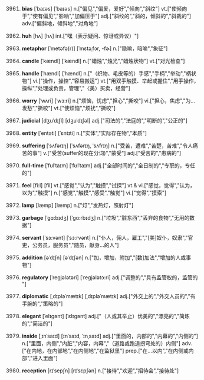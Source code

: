 3961. **bias**
[ˈbaɪəs]  [ˈbaɪəs]
n.["偏见","偏爱，爱好","倾向","斜纹"]  vt.["使倾向于","使有偏见","影响","加偏压于"]  adj.["斜纹的","斜的，倾斜的","斜裁的"]  adv.["偏斜地，倾斜地","对角地"]  

3962. **huh**
[hʌ]  [hʌ]
int.["嘿（表示疑问、惊讶或异议）"]  

3963. **metaphor**
[ˈmetəfə(r)]  [ˈmɛtəˌfɔr, -fɚ]
n.["隐喻，暗喻","象征"]  

3964. **candle**
[ˈkændl]  [ˈkændl]
n.["蜡烛","烛光","蜡烛状物"]  vt.["对光检查"]  

3965. **handle**
[ˈhændl]  [ˈhændl]
n.["（织物、毛皮等的）手感","手柄","举动","柄状物"]  vi.["操作，操控","容易搬运"]  vt.["用双手触摸、举起或握住","用手操作，操纵","处理或负责，管理","〈美〉买卖，经营"]  

3966. **worry**
[ˈwʌri]  [ˈwɜ:ri]
n.["烦恼，忧虑","担心","撕咬"]  vi.["担心，焦虑","为…发愁","撕咬"]  vt.["使烦恼","烦扰","撕咬"]  

3967. **judicial**
[dʒuˈdɪʃl]  [dʒuˈdɪʃəl]
adj.["司法的","法庭的","明断的","公正的"]  

3968. **entity**
[ˈentəti]  [ˈɛntɪti]
n.["实体","实际存在物","本质"]  

3969. **suffering**
[ˈsʌfərɪŋ]  [ˈsʌfərɪŋ, ˈsʌfrɪŋ]
n.["受苦，遭难","苦楚，苦难","令人痛苦的事"]  v.["受苦(suffer的现在分词)","蒙受"]  adj.["受苦的","患病的"]  

3970. **full-time**
[ˈfʊlˈtaɪm]  [ˈfʊlˈtaɪm]
adj.["全部时间的","全日制的","专职的，专任的"]  

3971. **feel**
[fi:l]  [fil]
vt.["感觉","认为","触摸","试探"]  vt.& vi.["感觉，觉得","认为，以为","触摸"]  n.["感觉","触摸","感受","触觉"]  vi.["觉得","摸索"]  

3972. **lamp**
[læmp]  [læmp]
n.["灯","发热灯，照射灯"]  

3973. **garbage**
[ˈgɑ:bɪdʒ]  [ˈgɑ:rbɪdʒ]
n.["垃圾","脏东西","丢弃的食物","无用的数据"]  

3974. **servant**
[ˈsɜ:vənt]  [ˈsɜ:rvənt]
n.["仆人，佣人，雇工","[美]奴仆，奴隶","官吏，公务员，服务员","随员，献身…的人"]  

3975. **addition**
[əˈdɪʃn]  [əˈdɪʃən]
n.["加，增加，附加","[数]加法","增加的人或事物"]  

3976. **regulatory**
[ˈregjələtəri]  [ˈregjələtɔ:ri]
adj.["调整的","具有监管权的，监管的 "]  

3977. **diplomatic**
[ˌdɪpləˈmætɪk]  [ˌdɪpləˈmætɪk]
adj.["外交上的","外交人员的","有手腕的","策略的"]  

3978. **elegant**
[ˈelɪgənt]  [ˈɛlɪɡənt]
adj.["（人或其举止）优美的","漂亮的","简炼的","简洁的"]  

3979. **inside**
[ˌɪnˈsaɪd]  [ɪnˈsaɪd, ˈɪnˌsaɪd]
adj.["里面的，内部的","内幕的","内侧的"]  n.["里面，内侧","内脏","内容，内幕","（道路或跑道拐弯处的）内侧"]  adv.["在内地，在内部地","在内侧地","在监狱里"]  prep.["在…以内","在内侧或内部","进入里面"]  

3980. **reception**
[rɪˈsepʃn]  [rɪˈsɛpʃən]
n.["接待","欢迎","招待会","接待处"]  

